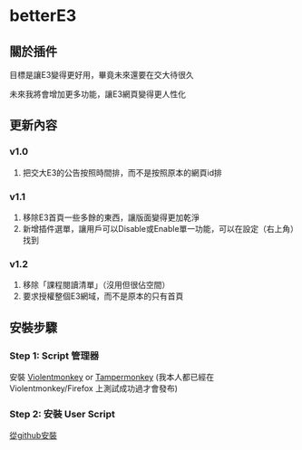 # betterE3

## 關於插件

目標是讓E3變得更好用，畢竟未來還要在交大待很久

未來我將會增加更多功能，讓E3網頁變得更人性化

## 更新內容

### v1.0

1. 把交大E3的公告按照時間排，而不是按照原本的網頁id排

### v1.1

1. 移除E3首頁一些多餘的東西，讓版面變得更加乾淨
2. 新增插件選單，讓用戶可以Disable或Enable單一功能，可以在設定（右上角）找到

### v1.2

1. 移除「課程閱讀清單」（沒用但很佔空間）
2. 要求授權整個E3網域，而不是原本的只有首頁

## 安裝步驟

### Step 1: Script 管理器

安裝 [Violentmonkey](https://violentmonkey.github.io/get-it/) or [Tampermonkey](https://www.tampermonkey.net/) (我本人都已經在 Violentmonkey/Firefox 上測試成功過才會發布)

### Step 2: 安裝 User Script

[從github安裝](https://raw.githubusercontent.com/PikachuTW/betterE3/refs/heads/main/betterE3.user.js)
